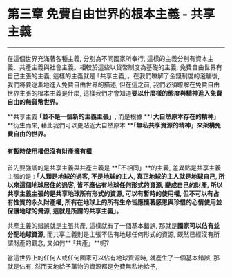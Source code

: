 # 第三章 免費自由世界的根本主義 - 共享主義

---

在這個世界充滿著各種主義, 分別為不同國家所奉行, 這樣的主義分別有資本主義、共產主義與社會主義。相較於這些以貨幣制度為基礎的主義, 免費自由世界有自己主張的主義, 這樣的主義就是 ｢共享主義」。在我們瞭解了金錢制度的濫觴後, 我們將要逐漸地進入免費自由世界的描述, 但在這之前, 我們必須瞭解在免費自由世界主張的根本主義是什麼, 這樣我們才會知道**要以什麼樣的態度與精神進入免費自由的無貨幣世界。**

**共享主義 **｢**並不是一個新的主義主張**」**, 而是根據 **｢**大自然原本存在的精神**」**衍生而來, 藉此我們可以更貼近大自然原本 **｢**無私共享資源的精神**」**來架構免費自由的世界。**

#### 有暫時使用權但沒有財產擁有權

首先要強調的是共享主義與共產主義是 **｢不相同」**的主義, 差異點是共享主義主張的是 : **｢人類是地球的過客, 不是地球的主人, 真正地球的主人就是地球自己, 所以來這個地球居住的過客, 皆不應佔有地球任何形式的資源, 變成自己的財產, 所以共享主義主張的是共享地球所有形式的資源, 可以有暫時的使用權, 但不可以有占有性質的永久財產權, 所有在地球上的所有生命皆應懷著感恩與珍惜的心情使用並保護地球的資源, 這就是所謂的共享主義」。**

共產主義的錯誤就是主張共產, 這樣就有了一個基本錯誤, 那就是**國家可以佔有並分配地球資源**, 而共享主義則是主張不佔有地球任何形式的資源, 既然已經沒有所謂財產的觀念, 又如何** ｢共產」**呢?

當這世界上的任何人或任何國家可以佔有地球資源時, 就產生了一個基本錯誤, 那就是佔有, 然而天地給予萬物的資源都是免費無私地給予,

